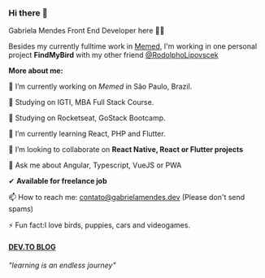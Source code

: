 ### Hi there 👋
Gabriela Mendes Front End Developer here 🙋‍♀️

Besides my currently fulltime work in [Memed](https://memed.com.br/), I'm working in one personal project **FindMyBird** with my other friend [@RodolphoLipovscek](https://github.com/rlipovscek)

**More about me:**

🔭 I’m currently working on *Memed* in São Paulo, Brazil.

📖 Studying on IGTI, MBA Full Stack Course.

📖 Studying on Rocketseat, GoStack Bootcamp.

🌱 I’m currently learning React, PHP and Flutter.

👯 I’m looking to collaborate on **React Native, React or Flutter projects**

💬 Ask me about Angular, Typescript, VueJS or PWA

✔ **Available for freelance job**

📫 How to reach me: contato@gabrielamendes.dev (Please don't send spams)

⚡ Fun fact:I love birds, puppies, cars and videogames.

#### [DEV.TO BLOG](https://dev.to/kappyh)

*"learning is an endless journey"*

